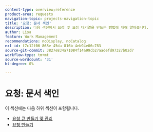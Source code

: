 ```yaml
---
content-type: overview;reference
product-area: requests
navigation-topic: projects-navigation-topic
title: '요청: 문서 색인'
description: 다음 섹션에서 요청 및 요청 대기열을 만드는 방법에 대해 알아봅니다.
author: Lisa
feature: Work Management
recommendations: noDisplay, noCatalog
exl-id: f7c12f06-868e-45da-816b-4eb94e06c783
source-git-commit: 3827e834a71084f14a99cb27aadefd97327b02d7
workflow-type: tm+mt
source-wordcount: '31'
ht-degree: 0%

---
```


# 요청: 문서 색인

<!-- Audited: 5/2025 -->

이 섹션에는 다음 하위 섹션이 포함됩니다.

* [요청 큐 만들기 및 관리](../../manage-work/requests/create-and-manage-request-queues/create-manage-request-queues.md)
* [요청 만들기](../../manage-work/requests/create-requests/create-requests.md)
